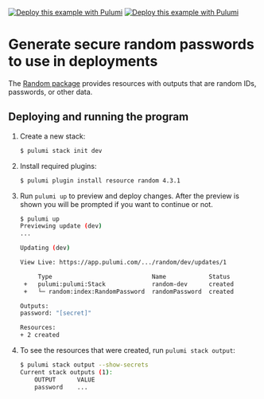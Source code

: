 [![Deploy this example with Pulumi](https://www.pulumi.com/images/deploy-with-pulumi/dark.svg)](https://app.pulumi.com/new?template=https://github.com/pulumi/examples/blob/master/random-yaml/README.md#gh-light-mode-only)
[![Deploy this example with Pulumi](https://www.pulumi.com/images/deploy-with-pulumi/light.svg)](https://app.pulumi.com/new?template=https://github.com/pulumi/examples/blob/master/random-yaml/README.md#gh-dark-mode-only)

# Generate secure random passwords to use in deployments

The [Random package](https://www.pulumi.com/registry/packages/random/api-docs/) provides resources with outputs that are random IDs, passwords, or other data.

## Deploying and running the program

1.  Create a new stack:

    ```bash
    $ pulumi stack init dev
    ```

1.  Install required plugins:

    ```bash
    $ pulumi plugin install resource random 4.3.1
    ```

1.  Run `pulumi up` to preview and deploy changes.  After the preview is shown you will be
    prompted if you want to continue or not.

    ```bash
    $ pulumi up
    Previewing update (dev)
    ...

    Updating (dev)

    View Live: https://app.pulumi.com/.../random/dev/updates/1

         Type                            Name            Status
     +   pulumi:pulumi:Stack             random-dev      created
     +   └─ random:index:RandomPassword  randomPassword  created

    Outputs:
    password: "[secret]"

    Resources:
    + 2 created
    ```

1.  To see the resources that were created, run `pulumi stack output`:

    ```bash
    $ pulumi stack output --show-secrets
    Current stack outputs (1):
        OUTPUT      VALUE
        password    ...
    ```
